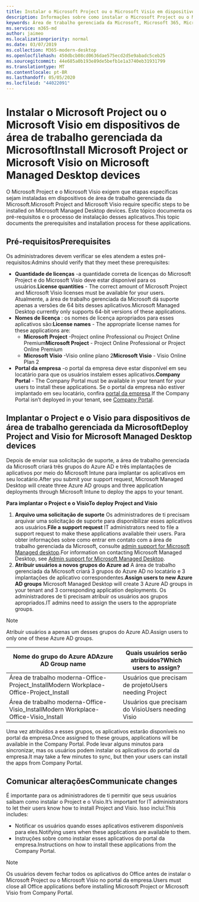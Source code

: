 ```yaml
---
title: Instalar o Microsoft Project ou o Microsoft Visio em dispositivos de área de trabalho gerenciada da Microsoft
description: Informações sobre como instalar o Microsoft Project ou o Microsoft Visio em dispositivos de área de trabalho gerenciada da Microsoft
keywords: Área de trabalho gerenciada da Microsoft, Microsoft 365, Microsoft Project, Microsoft Visio
ms.service: m365-md
author: jaimeo
ms.localizationpriority: normal
ms.date: 03/07/2019
ms.collection: M365-modern-desktop
ms.openlocfilehash: 450dbcb08cd0636dae575ecd2d5e9abadc5ceb25
ms.sourcegitcommit: 44e685a0b193e89de5befb1e1a3740eb31931799
ms.translationtype: MT
ms.contentlocale: pt-BR
ms.lasthandoff: 05/05/2020
ms.locfileid: "44022091"
---
```

# <a name="install-microsoft-project-or-microsoft-visio-on-microsoft-managed-desktop-devices"></a><span data-ttu-id="21974-104">Instalar o Microsoft Project ou o Microsoft Visio em dispositivos de área de trabalho gerenciada da Microsoft</span><span class="sxs-lookup"><span data-stu-id="21974-104">Install Microsoft Project or Microsoft Visio on Microsoft Managed Desktop devices</span></span>

<span data-ttu-id="21974-105">O Microsoft Project e o Microsoft Visio exigem que etapas específicas sejam instaladas em dispositivos de área de trabalho gerenciada da Microsoft.</span><span class="sxs-lookup"><span data-stu-id="21974-105">Microsoft Project and Microsoft Visio require specific steps to be installed on Microsoft Managed Desktop devices.</span></span> <span data-ttu-id="21974-106">Este tópico documenta os pré-requisitos e o processo de instalação desses aplicativos.</span><span class="sxs-lookup"><span data-stu-id="21974-106">This topic documents the prerequisites and installation process for these applications.</span></span>

## <a name="prerequisites"></a><span data-ttu-id="21974-107">Pré-requisitos</span><span class="sxs-lookup"><span data-stu-id="21974-107">Prerequisites</span></span>

<span data-ttu-id="21974-108">Os administradores devem verificar se eles atendem a estes pré-requisitos:</span><span class="sxs-lookup"><span data-stu-id="21974-108">Admins should verify that they meet these prerequisites:</span></span>
- <span data-ttu-id="21974-109">**Quantidade de licenças** -a quantidade correta de licenças do Microsoft Project e do Microsoft Visio deve estar disponível para os usuários.</span><span class="sxs-lookup"><span data-stu-id="21974-109">**License quantities** - The correct amount of Microsoft Project and Microsoft Visio licenses must be available for your users.</span></span> <span data-ttu-id="21974-110">Atualmente, a área de trabalho gerenciada da Microsoft dá suporte apenas a versões de 64 bits desses aplicativos.</span><span class="sxs-lookup"><span data-stu-id="21974-110">Microsoft Managed Desktop currently only supports 64-bit versions of these applications.</span></span> 
- <span data-ttu-id="21974-111">**Nomes de licença** : os nomes de licença apropriados para esses aplicativos são:</span><span class="sxs-lookup"><span data-stu-id="21974-111">**License names** - The appropriate license names for these applications are:</span></span>
    - <span data-ttu-id="21974-112">**Microsoft Project** -Project online Professional ou Project Online Premium</span><span class="sxs-lookup"><span data-stu-id="21974-112">**Microsoft Project** - Project Online Professional or Project Online Premium</span></span>
    - <span data-ttu-id="21974-113">**Microsoft Visio** -Visio online plano 2</span><span class="sxs-lookup"><span data-stu-id="21974-113">**Microsoft Visio** - Visio Online Plan 2</span></span>
- <span data-ttu-id="21974-114">**Portal da empresa** -o portal da empresa deve estar disponível em seu locatário para que os usuários instalem esses aplicativos.</span><span class="sxs-lookup"><span data-stu-id="21974-114">**Company Portal** -  The Company Portal must be available in your tenant for your users to install these applications.</span></span> <span data-ttu-id="21974-115">Se o portal da empresa não estiver implantado em seu locatário, confira [portal da empresa](company-portal.md).</span><span class="sxs-lookup"><span data-stu-id="21974-115">If the Company Portal isn’t deployed in your tenant, see [Company Portal](company-portal.md).</span></span>

## <a name="deploy-project-and-visio-for-microsoft-managed-desktop-devices"></a><span data-ttu-id="21974-116">Implantar o Project e o Visio para dispositivos de área de trabalho gerenciada da Microsoft</span><span class="sxs-lookup"><span data-stu-id="21974-116">Deploy Project and Visio for Microsoft Managed Desktop devices</span></span>
<span data-ttu-id="21974-117">Depois de enviar sua solicitação de suporte, a área de trabalho gerenciada da Microsoft criará três grupos do Azure AD e três implantações de aplicativos por meio do Microsoft Intune para implantar os aplicativos em seu locatário.</span><span class="sxs-lookup"><span data-stu-id="21974-117">After you submit your support request, Microsoft Managed Desktop will create three Azure AD groups and three application deployments through Microsoft Intune to deploy the apps to your tenant.</span></span>  

<span data-ttu-id="21974-118">**Para implantar o Project e o Visio**</span><span class="sxs-lookup"><span data-stu-id="21974-118">**To deploy Project and Visio**</span></span>
1. <span data-ttu-id="21974-119">**Arquivo uma solicitação de suporte** Os administradores de ti precisam arquivar uma solicitação de suporte para disponibilizar esses aplicativos aos usuários.</span><span class="sxs-lookup"><span data-stu-id="21974-119">**File a support request** IT administrators need to file a support request to make these applications available their users.</span></span> <span data-ttu-id="21974-120">Para obter informações sobre como entrar em contato com a área de trabalho gerenciada da Microsoft, consulte [admin support for Microsoft Managed desktop](../working-with-managed-desktop/admin-support.md).</span><span class="sxs-lookup"><span data-stu-id="21974-120">For information on contacting Microsoft Managed Desktop, see [Admin support for Microsoft Managed Desktop](../working-with-managed-desktop/admin-support.md).</span></span>
2. <span data-ttu-id="21974-121">**Atribuir usuários a novos grupos do Azure ad** A área de trabalho gerenciada da Microsoft criará 3 grupos do Azure AD no locatário e 3 implantações de aplicativo correspondentes.</span><span class="sxs-lookup"><span data-stu-id="21974-121">**Assign users to new Azure AD groups** Microsoft Managed Desktop will create 3 Azure AD groups in your tenant and 3 corresponding application deployments.</span></span> <span data-ttu-id="21974-122">Os administradores de ti precisam atribuir os usuários aos grupos apropriados.</span><span class="sxs-lookup"><span data-stu-id="21974-122">IT admins need to assign the users to the appropriate groups.</span></span>

>[!NOTE]
><span data-ttu-id="21974-123">Atribuir usuários a apenas um desses grupos do Azure AD.</span><span class="sxs-lookup"><span data-stu-id="21974-123">Assign users to only one of these Azure AD groups.</span></span> 

<span data-ttu-id="21974-124">Nome do grupo do Azure AD</span><span class="sxs-lookup"><span data-stu-id="21974-124">Azure AD Group name</span></span> | <span data-ttu-id="21974-125">Quais usuários serão atribuídos?</span><span class="sxs-lookup"><span data-stu-id="21974-125">Which users to assign?</span></span>   
 --- | ---
<span data-ttu-id="21974-126">Área de trabalho moderna-Office-Project_Install</span><span class="sxs-lookup"><span data-stu-id="21974-126">Modern Workplace-Office-Project_Install</span></span> | <span data-ttu-id="21974-127">Usuários que precisam de projeto</span><span class="sxs-lookup"><span data-stu-id="21974-127">Users needing Project</span></span>
<span data-ttu-id="21974-128">Área de trabalho moderna-Office-Visio_Install</span><span class="sxs-lookup"><span data-stu-id="21974-128">Modern Workplace-Office-Visio_Install</span></span> | <span data-ttu-id="21974-129">Usuários que precisam do Visio</span><span class="sxs-lookup"><span data-stu-id="21974-129">Users needing Visio</span></span>

<span data-ttu-id="21974-130">Uma vez atribuídos a esses grupos, os aplicativos estarão disponíveis no portal da empresa.</span><span class="sxs-lookup"><span data-stu-id="21974-130">Once assigned to these groups, applications will be available in the Company Portal.</span></span> <span data-ttu-id="21974-131">Pode levar alguns minutos para sincronizar, mas os usuários podem instalar os aplicativos do portal da empresa.</span><span class="sxs-lookup"><span data-stu-id="21974-131">It may take a few minutes to sync, but then your users can install the apps from Company Portal.</span></span> 

## <a name="communicate-changes"></a><span data-ttu-id="21974-132">Comunicar alterações</span><span class="sxs-lookup"><span data-stu-id="21974-132">Communicate changes</span></span>
<span data-ttu-id="21974-133">É importante para os administradores de ti permitir que seus usuários saibam como instalar o Project e o Visio.</span><span class="sxs-lookup"><span data-stu-id="21974-133">It’s important for IT administrators to let their users know how to install Project and Visio.</span></span> <span data-ttu-id="21974-134">Isso inclui:</span><span class="sxs-lookup"><span data-stu-id="21974-134">This includes:</span></span> 
- <span data-ttu-id="21974-135">Notificar os usuários quando esses aplicativos estiverem disponíveis para eles.</span><span class="sxs-lookup"><span data-stu-id="21974-135">Notifying users when these applications are available to them.</span></span> 
- <span data-ttu-id="21974-136">Instruções sobre como instalar esses aplicativos do portal da empresa.</span><span class="sxs-lookup"><span data-stu-id="21974-136">Instructions on how to install these applications from the Company Portal.</span></span>

>[!NOTE]
><span data-ttu-id="21974-137">Os usuários devem fechar todos os aplicativos do Office antes de instalar o Microsoft Project ou o Microsoft Visio no portal da empresa.</span><span class="sxs-lookup"><span data-stu-id="21974-137">Users must close all Office applications before installing Microsoft Project or Microsoft Visio from Company Portal.</span></span> 
